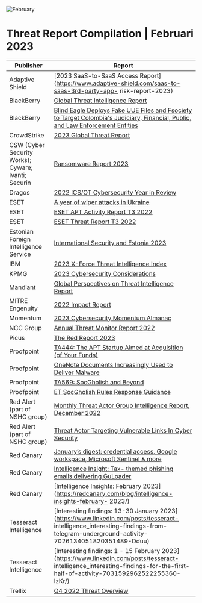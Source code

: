 ![February](https://github.com/jwennekers/2023-Threat-Report-Compilation/assets/136587455/06300ebc-0864-4f4c-9257-e70c0f49d603)

# Threat Report Compilation | Februari 2023

| Publisher  | Report |
| ------------- | ------------- |
|Adaptive Shield|[2023 SaaS-to-SaaS Access Report](https://www.adaptive-shield.com/saas-to-saas-3rd-party-app- risk-report-2023)|
|BlackBerry| [Global Threat Intelligence Report](https://www.blackberry.com/us/en/solutions/threat-intelligence/2023/threat-intelligence-report-jan) |
|BlackBerry|[Blind Eagle Deploys Fake UUE Files and Fsociety to Target Colombia's Judiciary, Financial, Public, and Law Enforcement Entities](https://blogs.blackberry.com/en/2023/02/blind-eagle-apt-c-36-targets-colombia)|
|CrowdStrike|[2023 Global Threat Report](https://www.crowdstrike.com/global-threat-report/)|
|CSW (Cyber Security Works); Cyware; Ivanti; Securin|[Ransomware Report 2023](https://cybersecurityworks.com/ransomware/)|
|Dragos|[2022 ICS/OT Cybersecurity Year in Review](https://hub.dragos.com/ics-cybersecurity-year-in-review-2022 )|
|ESET|[A year of wiper attacks in Ukraine](https://www.welivesecurity.com/2023/02/24/year-wiper-attacks-ukraine/)|
|ESET|[ESET APT Activity Report T3 2022](https://www.welivesecurity.com/wp-content/uploads/2023/01/eset_apt_activity_report_t32022.pdf)|
|ESET|[ESET Threat Report T3 2022](https://www.welivesecurity.com/wp-content/uploads/2023/02/eset_threat_report_t32022.pdf)|
|Estonian Foreign Intelligence Service|[International Security and Estonia 2023](https://raport.valisluureamet.ee/2023/en/)|
|IBM|[2023 X-Force Threat Intelligence Index](https://www.ibm.com/reports/threat-intelligence)|
|KPMG|[2023 Cybersecurity Considerations](https://kpmg.com/xx/en/home/insights/2023/02/cybersecurity-considerations-2023.html)|
|Mandiant|[Global Perspectives on Threat Intelligence Report](https://www.mandiant.com/global-perspectives-on-threat-intelligence)|
|MITRE Engenuity|[2022 Impact Report](https://mitre-engenuity.org/cybersecurity/center-for-threat-informed-defense/impact-report/)|
|Momentum|[2023 Cybersecurity Momentum Almanac](https://momentumcyber.com/cybersecurity-almanac-2023/)|
|NCC Group|[Annual Threat Monitor Report 2022](https://www.nccgroup.com/us/annual-threat-monitor-report-2022/)|
|Picus|[The Red Report 2023](https://www.picussecurity.com/resource/report/the-red-report-2023)|
|Proofpoint|[TA444: The APT Startup Aimed at Acquisition (of Your Funds)](https://www.proofpoint.com/us/blog/threat-insight/ta444-apt-startup-aimed-at-your-funds)|
|Proofpoint|[OneNote Documents Increasingly Used to Deliver Malware](https://www.proofpoint.com/us/blog/threat-insight/onenote-documents-increasingly-used-to-deliver-malware)|
|Proofpoint|[TA569: SocGholish and Beyond](https://www.proofpoint.com/us/blog/threat-insight/ta569-socgholish-and-beyond)|
|Proofpoint|[ET SocGholish Rules Response Guidance](https://community.emergingthreats.net/t/et-socgholish-rules-response-guidance/335)|
|Red Alert (part of NSHC group)|[Monthly Threat Actor Group Intelligence Report, December 2022](https://redalert.nshc.net/2023/02/16/monthly-threat-actor-group-intelligence-report-december-2022-eng/)|
|Red Alert (part of NSHC group)|[Threat Actor Targeting Vulnerable Links In Cyber Security](https://redalert.nshc.net/2023/02/23/threat-actor-targeting-vulnerable-links-in-cyber-security-eng/)|
|Red Canary|[January’s digest: credential access, Google workspace, Microsoft Sentinel & more](https://www.linkedin.com/pulse/januarys-digest-credential-access-google-workspace-microsoft-/)|
|Red Canary|[Intelligence Insight: Tax- themed phishing emails delivering GuLoader](https://redcanary.com/blog/tax-season-phishing/)|
|Red Canary|[Intelligence Insights: February 2023](https://redcanary.com/blog/intelligence-insights-february- 2023/)|
|Tesseract Intelligence|[Interesting findings: 13-30 January 2023](https://www.linkedin.com/posts/tesseract- intelligence_interesting-findings-from-telegram-underground-activity-7026134051820351489-Dduu)|
|Tesseract Intelligence|[Interesting findings: 1 - 15 February 2023](https://www.linkedin.com/posts/tesseract- intelligence_interesting-findings-for-the-first-half-of-activity-7031592962522255360-IzKr/)|
|Trellix|[Q4 2022 Threat Overview](https://www.trellix.com/en-us/advanced-research-center/threat-reports/feb-2023.html)|